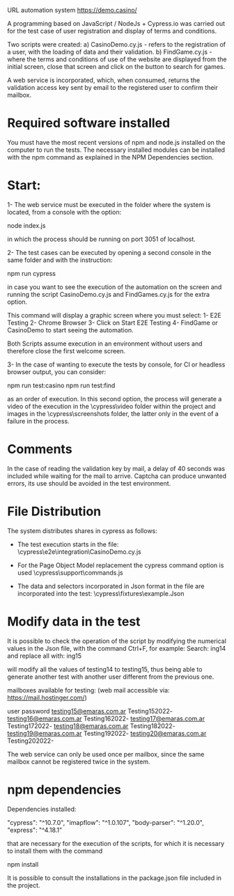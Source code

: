 URL automation system https://demo.casino/

A programming based on JavaScript / NodeJs + Cypress.io was carried out for the test case of user registration and display of terms and conditions.

Two scripts were created:
a) CasinoDemo.cy.js - refers to the registration of a user, with the loading of data and their validation.
b) FindGame.cy.js - where the terms and conditions of use of the website are displayed from the initial screen, close that screen and click on the button to search for games.

A web service is incorporated, which, when consumed, returns the validation access key sent by email to the registered user to confirm their mailbox.

Required software installed
=============================

You must have the most recent versions of npm and node.js installed on the computer to run the tests.
The necessary installed modules can be installed with the npm command as explained in the NPM Dependencies section.

Start:
======
1- The web service must be executed in the folder where the system is located, from a console with the option:

node index.js

in which the process should be running on port 3051 of localhost.

2- The test cases can be executed by opening a second console in the same folder and with the instruction:

npm run cypress

in case you want to see the execution of the automation on the screen and running the script CasinoDemo.cy.js and FindGames.cy.js for the extra option.

This command will display a graphic screen where you must select:
1- E2E Testing
2- Chrome Browser
3- Click on Start E2E Testing
4- FindGame or CasinoDemo to start seeing the automation.

Both Scripts assume execution in an environment without users and therefore close the first welcome screen.

3- In the case of wanting to execute the tests by console, for CI or headless browser output, you can consider:

npm run test:casino
npm run test:find

as an order of execution. In this second option, the process will generate a video of the execution in the \cypress\video folder within the project and images in the \cypress\screenshots folder, the latter only in the event of a failure in the process.

Comments
============
In the case of reading the validation key by mail, a delay of 40 seconds was included while waiting for the mail to arrive.
Captcha can produce unwanted errors, its use should be avoided in the test environment.

File Distribution
=========================
The system distributes shares in cypress as follows:

- The test execution starts in the file:
\cypress\e2e\integration\CasinoDemo.cy.js

- For the Page Object Model replacement the cypress command option is used
\cypress\support\commands.js

- The data and selectors incorporated in Json format in the file are incorporated into the test:
\cypress\fixtures\example.Json

Modify data in the test
============================
It is possible to check the operation of the script by modifying the numerical values ​​in the Json file, with the command Ctrl+F, for example:
Search: ing14
and replace all with: ing15

will modify all the values ​​of testing14 to testing15, thus being able to generate another test with another user different from the previous one.

mailboxes available for testing: (web mail accessible via: https://mail.hostinger.com/)

user password
testing15@emaras.com.ar Testing152022-
testing16@emaras.com.ar Testing162022-
testing17@emaras.com.ar Testing172022-
testing18@emaras.com.ar Testing182022-
testing19@emaras.com.ar Testing192022-
testing20@emaras.com.ar Testing202022-

The web service can only be used once per mailbox, since the same mailbox cannot be registered twice in the system.

npm dependencies
==================

Dependencies installed:

"cypress": "^10.7.0",
"imapflow": "^1.0.107",
"body-parser": "^1.20.0",
"express": "^4.18.1"

that are necessary for the execution of the scripts, for which it is necessary to install them with the command

npm install

It is possible to consult the installations in the package.json file included in the project.